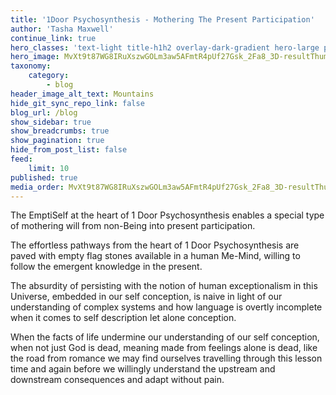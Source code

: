 ```yaml
---
title: '1Door Psychosynthesis - Mothering The Present Participation'
author: 'Tasha Maxwell'
continue_link: true
hero_classes: 'text-light title-h1h2 overlay-dark-gradient hero-large parallax'
hero_image: MvXt9t87WG8IRuXszwGOLm3aw5AFmtR4pUf27Gsk_2Fa8_3D-resultThumbUrl.jpg
taxonomy:
    category:
        - blog
header_image_alt_text: Mountains
hide_git_sync_repo_link: false
blog_url: /blog
show_sidebar: true
show_breadcrumbs: true
show_pagination: true
hide_from_post_list: false
feed:
    limit: 10
published: true
media_order: MvXt9t87WG8IRuXszwGOLm3aw5AFmtR4pUf27Gsk_2Fa8_3D-resultThumbUrl.jpg
---
```


The EmptiSelf at the heart of 1 Door Psychosynthesis enables a special type of mothering will from non-Being into present participation.

The effortless pathways from the heart of 1 Door Psychosynthesis are paved with empty flag stones available in a human Me-Mind, willing to follow the emergent knowledge in the present.

The absurdity of persisting with the notion of human exceptionalism in this Universe, embedded in our self conception, is naive in light of our understanding of complex systems and how language is overtly incomplete when it comes to self description let alone conception.

When the facts of life undermine our understanding of our self conception, when not just God is dead, meaning made from feelings alone is dead, like the road from romance we may find ourselves travelling through this lesson time and again before we willingly understand the upstream and downstream consequences and adapt without pain.
